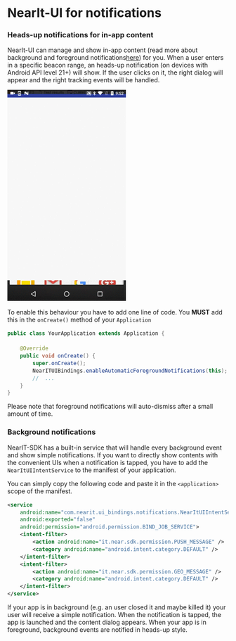 # NearIt-UI for notifications
### Heads-up notifications for in-app content
NearIt-UI can manage and show in-app content (read more about background and foreground notifications[here](http://nearit-android.readthedocs.io/en/latest/in-app-content/))
for you. When a user enters in a specific beacon range, an heads-up notification (on devices with Android API level 21+) will show. If the user clicks on it, the right dialog will appear and the right tracking events will be handled.

![ranging_notif](notifications.gif)

To enable this behaviour you have to add one line of code.
You **MUST** add this in the `onCreate()` method of your `Application`

```java
public class YourApplication extends Application {

    @Override
    public void onCreate() {
        super.onCreate();
        NearITUIBindings.enableAutomaticForegroundNotifications(this);
        //  ...
    }
}
```

Please note that foreground notifications will auto-dismiss after a small amount of time.

### Background notifications

NearIT-SDK has a built-in service that will handle every background event and show simple notifications.
If you want to directly show contents with the convenient UIs when a notification is tapped, you have to add the `NearItUIIntentService` to the manifest of your application.

You can simply copy the following code and paste it in the `<application>` scope of the manifest.

```xml
<service
    android:name="com.nearit.ui_bindings.notifications.NearItUIIntentService"
    android:exported="false"
    android:permission="android.permission.BIND_JOB_SERVICE">
    <intent-filter>
        <action android:name="it.near.sdk.permission.PUSH_MESSAGE" />
        <category android:name="android.intent.category.DEFAULT" />
    </intent-filter>
    <intent-filter>
        <action android:name="it.near.sdk.permission.GEO_MESSAGE" />
        <category android:name="android.intent.category.DEFAULT" />
    </intent-filter>
</service>
```

If your app is in background (e.g. an user closed it and maybe killed it) your user will receive a simple notification. When the notification is tapped, the app is launched and the content dialog appears.
When your app is in foreground, background events are notified in heads-up style.